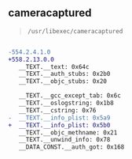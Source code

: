 ## cameracaptured

> `/usr/libexec/cameracaptured`

```diff

-554.2.4.1.0
+558.2.13.0.0
   __TEXT.__text: 0x64c
   __TEXT.__auth_stubs: 0x2b0
   __TEXT.__objc_stubs: 0x20

   __TEXT.__gcc_except_tab: 0x6c
   __TEXT.__oslogstring: 0x1b8
   __TEXT.__cstring: 0x76
-  __TEXT.__info_plist: 0x5a9
+  __TEXT.__info_plist: 0x5b0
   __TEXT.__objc_methname: 0x21
   __TEXT.__unwind_info: 0x78
   __DATA_CONST.__auth_got: 0x168

```
